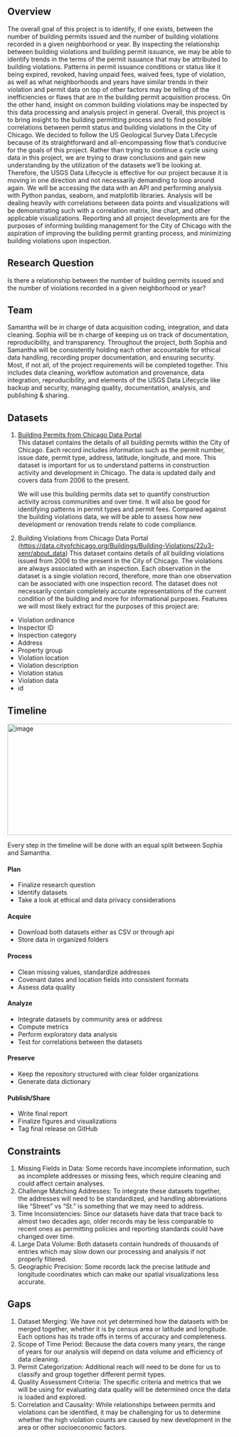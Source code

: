 ## Overview
The overall goal of this project is to identify, if one exists, between the number of building permits issued and the number of building violations recorded in a given neighborhood or year. By inspecting the relationship between building violations and building permit issuance, we may be able to identify trends in the terms of the permit issuance that may be attributed to building violations. Patterns in permit issuance conditions or status like it being expired, revoked, having unpaid fees, waived fees, type of violation, as well as what neighborhoods and years have similar trends in their violation and permit data on top of other factors may be telling of the inefficiencies or flaws that are in the building permit acquisition process. On the other hand, insight on common building violations may be inspected by this data processing and analysis project in general. Overall, this project is to bring insight to the building permitting process and to find possible correlations between permit status and building violations in the City of Chicago.
We decided to follow the US Geological Survey Data Lifecycle because of its straightforward and all-encompassing flow that’s conducive for the goals of this project. Rather than trying to continue a cycle using data in this project, we are trying to draw conclusions and gain new understanding by the utilization of the datasets we’ll be looking at. Therefore, the USGS Data Lifecycle is effective for our project because it is moving in one direction and not necessarily demanding to loop around again. We will be accessing the data with an API and performing analysis with Python pandas, seaborn, and matplotlib libraries. Analysis will be dealing heavily with correlations between data points and visualizations will be demonstrating such with a correlation matrix, line chart, and other applicable visualizations. Reporting and all project developments are for the purposes of informing building management for the City of Chicago with the aspiration of improving the building permit granting process, and minimizing building violations upon inspection.

## Research Question
Is there a relationship between the number of building permits issued and the number of violations recorded in a given neighborhood or year?

## Team
Samantha will be in charge of data acquisition coding, integration, and data cleaning. 
Sophia will be in charge of keeping us on track of documentation, reproducibility, and transparency.
Throughout the project, both Sophia and Samantha will be consistently holding each other accountable for ethical data handling, recording proper documentation, and ensuring security. Most, if not all, of the project requirements will be completed together. This includes data cleaning, workflow automation and provenance, data integration, reproducibility, and elements of the USGS Data Lifecycle like backup and security, managing quality, documentation, analysis, and publishing & sharing. 

## Datasets
1. [Building Permits from Chicago Data Portal](https://data.cityofchicago.org/d/ydr8-5enu)  
This dataset contains the details of all building permits within the City of Chicago. Each record includes information such as the permit number, issue date, permit type, address, latitude, longitude, and more. This dataset is important for us to understand patterns in construction activity and development in Chicago. The data is updated daily and covers data from 2006 to the present.

    We will use this building permits data set to quantify construction activity across communities and over time. It will also be good for identifying patterns in permit types and permit fees. Compared against the building violations data, we will be able to assess how new development or renovation trends relate to code compliance.

2. Building Violations from Chicago Data Portal
   (https://data.cityofchicago.org/Buildings/Building-Violations/22u3-xenr/about_data)
This dataset contains details of all building violations issued from 2006 to the present in the City of Chicago. The violations are always associated with an inspection. Each observation in the dataset is a single violation record, therefore, more than one observation can be associated with one inspection record. The dataset does not necessarily contain completely accurate representations of the current condition of the building and more for informational purposes. Features we will most likely extract for the purposes of this project are: 
- Violation ordinance
- Inspector ID
- Inspection category 
- Address
- Property group 
- Violation location
- Violation description
- Violation status
- Violation data
- id


## Timeline
<img width="700" height="250" alt="image" src="https://github.com/user-attachments/assets/1ead0bb1-601b-4f75-8550-ba22ec9584d3" />

Every step in the timeline will be done with an equal split between Sophia and Samantha.

#### Plan
- Finalize research question
- Identify datasets
- Take a look at ethical and data privacy considerations

#### Acquire
- Download both datasets either as CSV or through api
- Store data in organized folders

#### Process
- Clean missing values, standardize addresses
- Covenant dates and location fields into consistent formats
- Assess data quality

#### Analyze
- Integrate datasets by community area or address
- Compute metrics
- Perform exploratory data analysis
- Test for correlations between the datasets

#### Preserve
- Keep the repository structured with clear folder organizations
- Generate data dictionary

#### Publish/Share
- Write final report
- Finalize figures and visualizations
- Tag final release on GitHub

## Constraints
1. Missing Fields in Data: Some records have incomplete information, such as incomplete addresses or missing fees, which require cleaning and could affect certain analyses.
2. Challenge Matching Addresses: To integrate these datasets together, the addresses will need to be standardized, and handling abbreviations like “Street” vs “St.” is something that we may need to address.
3. Time Inconsistencies: Since our datasets have data that trace back to almost two decades ago, older records may be less comparable to recent ones as permitting policies and reporting standards could have changed over time.
4. Large Data Volume: Both datasets contain hundreds of thousands of entries which may slow down our processing and analysis if not properly filtered.
5. Geographic Precision: Some records lack the precise latitude and longitude coordinates which can make our spatial visualizations less accurate.

## Gaps
1. Dataset Merging: We have not yet determined how the datasets with be merged together, whether it is by census area or latitude and longitude. Each options has its trade offs in terms of accuracy and completeness.
2. Scope of Time Period: Because the data covers many years, the range of years for our analysis will depend on data volume and efficiency of data cleaning.
3. Permit Categorization: Additional reach will need to be done for us to classify and group together different permit types.
4. Quality Assessment Criteria: The specific criteria and metrics that we will be using for evaluating data quality will be determined once the data is loaded and explored.
5. Correlation and Causality: While relationships between permits and violations can be identified, it may be challenging for us to determine whether the high violation counts are caused by new development in the area or other socioeconomic factors.
